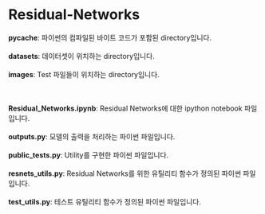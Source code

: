 # Residual-Networks


**__pycache__**: 파이썬의 컴파일된 바이트 코드가 포함된 directory입니다.<br><br>
**datasets**: 데이터셋이 위치하는 directory입니다.<br><br>
**images**: Test 파일들이 위치하는 directory입니다.
<br><br><br>

**Residual_Networks.ipynb**: Residual Networks에 대한 ipython notebook 파일입니다.<br><br>
**outputs.py**: 모델의 출력을 처리하는 파이썬 파일입니다.<br><br>
**public_tests.py**: Utility를 구현한 파이썬 파일입니다.<br><br>
**resnets_utils.py**: Residual Networks를 위한 유틸리티 함수가 정의된 파이썬 파일입니다.<br><br>
**test_utils.py**: 테스트 유틸리티 함수가 정의된 파이썬 파일입니다.
